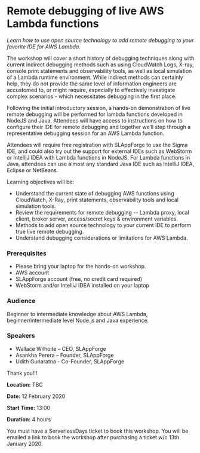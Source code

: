 # Remote debugging of live AWS Lambda functions

*Learn how to use open source technology to add remote debugging to your favorite IDE for AWS Lambda.*

The workshop will cover a short history of debugging techniques along with current indirect
debugging methods such as using CloudWatch Logs, X-ray, console print statements and
observability tools, as well as local simulation of a Lambda runtime environment. While indirect
methods can certainly help, they do not provide the same level of information engineers are
accustomed to, or might require, especially to effectively investigate complex scenarios - which
necessitates debugging in the first place.

Following the initial introductory session, a hands-on demonstration of live remote debugging
will be performed for lambda functions developed in NodeJS and Java. Attendees will have
access to instructions on how to configure their IDE for remote debugging and together we’ll
step through a representative debugging session for an AWS Lambda function.

Attendees will require free registration with SLAppForge to use the Sigma IDE, and could also
try out the support for external IDEs such as WebStorm or IntelliJ IDEA with Lambda functions
in NodeJS. For Lambda functions in Java, attendees can use almost any standard Java IDE
such as IntelliJ IDEA, Eclipse or NetBeans.

Learning objectives will be:

* Understand the current state of debugging AWS functions using CloudWatch, X-Ray,
print statements, observability tools and local simulation tools.
* Review the requirements for remote debugging -- Lambda proxy, local client, broker
server, access/secret keys & environment variables.
* Methods to add open source technology to your current IDE to perform true live remote
debugging.
* Understand debugging considerations or limitations for AWS Lambda.

### Prerequisites

- Please bring your laptop for the hands-on workshop.
- AWS account
- SLAppForge account (free, no credit card required)
- WebStorm and/or IntelliJ IDEA installed on your laptop

### Audience
Beginner to intermediate knowledge about AWS Lambda, beginner/intermediate level Node.js
and Java experience.

### Speakers

 - Wallace Wilhoite – CEO, SLAppForge
 - Asankha Perera – Founder, SLAppForge
 - Udith Gunaratna - Co-Founder, SLAppForge

Thank you!!!

**Location:** TBC

**Date:** 12 February 2020

**Start Time:** 13:00

**Duration:** 4 hours

You must have a ServerlessDays ticket to book this workshop. You will be emailed a link to book the workshop after purchasing a ticket w/c 13th January 2020.